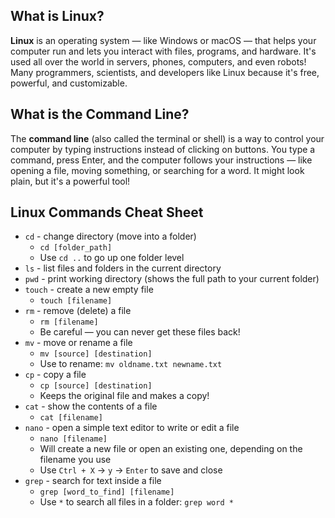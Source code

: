 ## What is Linux?

**Linux** is an operating system — like Windows or macOS — that helps your computer run and lets you interact with files, programs, and hardware. It's used all over the world in servers, phones, computers, and even robots!
Many programmers, scientists, and developers like Linux because it's free, powerful, and customizable.

## What is the Command Line?

The **command line** (also called the terminal or shell) is a way to control your computer by typing instructions instead of clicking on buttons.
You type a command, press Enter, and the computer follows your instructions — like opening a file, moving something, or searching for a word. It might look plain, but it's a powerful tool!

## Linux Commands Cheat Sheet

- `cd` - change directory (move into a folder)  
    - `cd [folder_path]`  
    - Use `cd ..` to go up one folder level
- `ls` - list files and folders in the current directory  
- `pwd` - print working directory (shows the full path to your current folder)
- `touch` - create a new empty file  
    - `touch [filename]`  
- `rm` - remove (delete) a file  
    - `rm [filename]`  
    - Be careful — you can never get these files back!
- `mv` - move or rename a file  
    - `mv [source] [destination]`  
    - Use to rename: `mv oldname.txt newname.txt`
- `cp` - copy a file  
    - `cp [source] [destination]`  
    - Keeps the original file and makes a copy!
- `cat` - show the contents of a file  
    - `cat [filename]`  
- `nano` - open a simple text editor to write or edit a file  
    - `nano [filename]`  
    - Will create a new file or open an existing one, depending on the filename you use
    - Use `Ctrl + X` -> `y` -> `Enter` to save and close
- `grep` - search for text inside a file  
    - `grep [word_to_find] [filename]`  
    - Use `*` to search all files in a folder: `grep word *`

